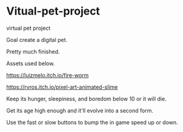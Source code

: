 # Vitual-pet-project
virtual pet project

Goal create a digital pet.

Pretty much finished.

Assets used below.

https://luizmelo.itch.io/fire-worm

https://rvros.itch.io/pixel-art-animated-slime


Keep its hunger, sleepiness, and boredom below 10 or it will die. 

Get its age high enough and it'll evolve into a second form.

Use the fast or slow buttons to bump the in game speed up or down. 